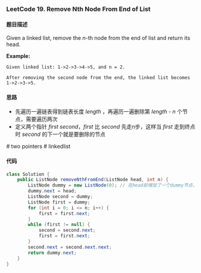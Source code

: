 ### LeetCode 19. Remove Nth Node From End of List



#### 题目描述

Given a linked list, remove the *n*-th node from the end of list and return its head.

**Example:**

```
Given linked list: 1->2->3->4->5, and n = 2.

After removing the second node from the end, the linked list becomes 1->2->3->5.
```



#### 思路

- 先遍历一遍链表得到链表长度 *length* ，再遍历一遍删除第 *length - n* 个节点，需要遍历两次
- 定义两个指针 *first second*，*first* 比 *second* 先走n步，这样当 *first* 走到终点时 *second* 的下一个就是要删除的节点

\# two pointers        \# linkedlist



#### 代码

```Java
class Solution {
    public ListNode removeNthFromEnd(ListNode head, int n) {
        ListNode dummy = new ListNode(0); // 在head前增加了一个dummy节点，避免一些边界问题
        dummy.next = head;
        ListNode second = dummy;
        ListNode first = dummy;
        for (int i = 0; i <= n; i++) {
            first = first.next;
        }
        while (first != null) {
            second = second.next;
            first = first.next;
        }
        second.next = second.next.next;
        return dummy.next;
    }
}
```



